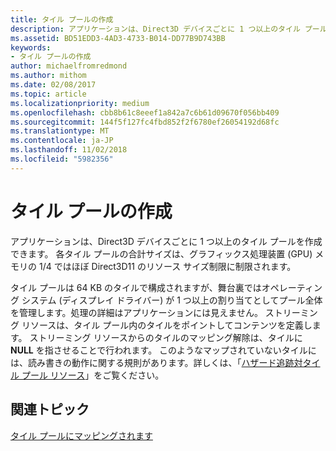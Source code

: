 ```yaml
---
title: タイル プールの作成
description: アプリケーションは、Direct3D デバイスごとに 1 つ以上のタイル プールを作成できます。 各タイル プールの合計サイズは、グラフィックス処理装置 (GPU) メモリの 1/4 ではほぼ Direct3D11 のリソース サイズ制限に制限されます。
ms.assetid: BD51EDD3-4AD3-4733-B014-DD77B9D743BB
keywords:
- タイル プールの作成
author: michaelfromredmond
ms.author: mithom
ms.date: 02/08/2017
ms.topic: article
ms.localizationpriority: medium
ms.openlocfilehash: cbb8b61c8eeef1a842a7c6b61d09670f056bb409
ms.sourcegitcommit: 144f5f127fc4fbd852f2f6780ef26054192d68fc
ms.translationtype: MT
ms.contentlocale: ja-JP
ms.lasthandoff: 11/02/2018
ms.locfileid: "5982356"
---
```

# <a name="tile-pool-creation"></a>タイル プールの作成


アプリケーションは、Direct3D デバイスごとに 1 つ以上のタイル プールを作成できます。 各タイル プールの合計サイズは、グラフィックス処理装置 (GPU) メモリの 1/4 ではほぼ Direct3D11 のリソース サイズ制限に制限されます。

タイル プールは 64 KB のタイルで構成されますが、舞台裏ではオペレーティング システム (ディスプレイ ドライバー) が 1 つ以上の割り当てとしてプール全体を管理します。処理の詳細はアプリケーションには見えません。 ストリーミング リソースは、タイル プール内のタイルをポイントしてコンテンツを定義します。 ストリーミング リソースからのタイルのマッピング解除は、タイルに **NULL** を指させることで行われます。 このようなマップされていないタイルには、読み書きの動作に関する規則があります。詳しくは、「[ハザード追跡対タイル プール リソース](hazard-tracking-versus-tile-pool-resources.md)」をご覧ください。

## <a name="span-idrelated-topicsspanrelated-topics"></a><span id="related-topics"></span>関連トピック


[タイル プールにマッピングされます](mappings-are-into-a-tile-pool.md)

 

 




